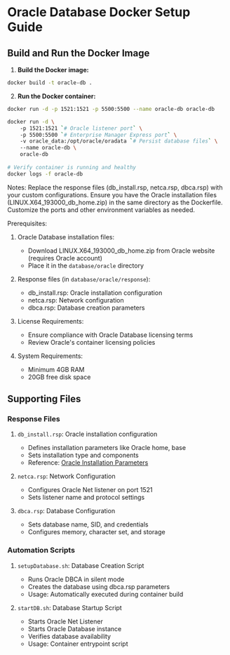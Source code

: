 # Oracle Database Docker Setup Guide  

## Build and Run the Docker Image
1. **Build the Docker image:**
```bash
docker build -t oracle-db .
```

2. **Run the Docker container:**
```bash
docker run -d -p 1521:1521 -p 5500:5500 --name oracle-db oracle-db

docker run -d \  
    -p 1521:1521 `# Oracle listener port` \  
    -p 5500:5500 `# Enterprise Manager Express port` \  
    -v oracle_data:/opt/oracle/oradata `# Persist database files` \  
    --name oracle-db \  
    oracle-db  
  
# Verify container is running and healthy  
docker logs -f oracle-db 
```

Notes:
Replace the response files (db_install.rsp, netca.rsp, dbca.rsp) with your custom configurations.
Ensure you have the Oracle installation files (LINUX.X64_193000_db_home.zip) in the same directory as the Dockerfile.
Customize the ports and other environment variables as needed.

Prerequisites:  
1. Oracle Database installation files:  
   - Download LINUX.X64_193000_db_home.zip from Oracle website (requires Oracle account)  
   - Place it in the `database/oracle` directory  

2. Response files (in `database/oracle/response`):  
   - db_install.rsp: Oracle installation configuration  
   - netca.rsp: Network configuration  
   - dbca.rsp: Database creation parameters  

3. License Requirements:  
   - Ensure compliance with Oracle Database licensing terms  
   - Review Oracle's container licensing policies  

4. System Requirements:  
   - Minimum 4GB RAM  
   - 20GB free disk space  

## Supporting Files  

### Response Files  

1. `db_install.rsp`: Oracle installation configuration  
   - Defines installation parameters like Oracle home, base  
   - Sets installation type and components  
   - Reference: [Oracle Installation Parameters](link-to-docs)  

2. `netca.rsp`: Network Configuration  
   - Configures Oracle Net listener on port 1521  
   - Sets listener name and protocol settings  

3. `dbca.rsp`: Database Configuration  
   - Sets database name, SID, and credentials  
   - Configures memory, character set, and storage  

### Automation Scripts  

1. `setupDatabase.sh`: Database Creation Script  
   - Runs Oracle DBCA in silent mode  
   - Creates the database using dbca.rsp parameters  
   - Usage: Automatically executed during container build  

2. `startDB.sh`: Database Startup Script  
   - Starts Oracle Net Listener  
   - Starts Oracle Database instance  
   - Verifies database availability  
   - Usage: Container entrypoint script  
